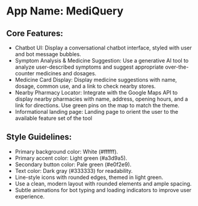 # **App Name**: MediQuery

## Core Features:

- Chatbot UI: Display a conversational chatbot interface, styled with user and bot message bubbles.
- Symptom Analysis & Medicine Suggestion: Use a generative AI tool to analyze user-described symptoms and suggest appropriate over-the-counter medicines and dosages.
- Medicine Card Display: Display medicine suggestions with name, dosage, common use, and a link to check nearby stores.
- Nearby Pharmacy Locator: Integrate with the Google Maps API to display nearby pharmacies with name, address, opening hours, and a link for directions. Use green pins on the map to match the theme.
- Informational landing page: Landing page to orient the user to the available feature set of the tool

## Style Guidelines:

- Primary background color: White (#ffffff).
- Primary accent color: Light green (#a3d9a5).
- Secondary button color: Pale green (#e0f2e9).
- Text color: Dark gray (#333333) for readability.
- Line-style icons with rounded edges, themed in light green.
- Use a clean, modern layout with rounded elements and ample spacing.
- Subtle animations for bot typing and loading indicators to improve user experience.